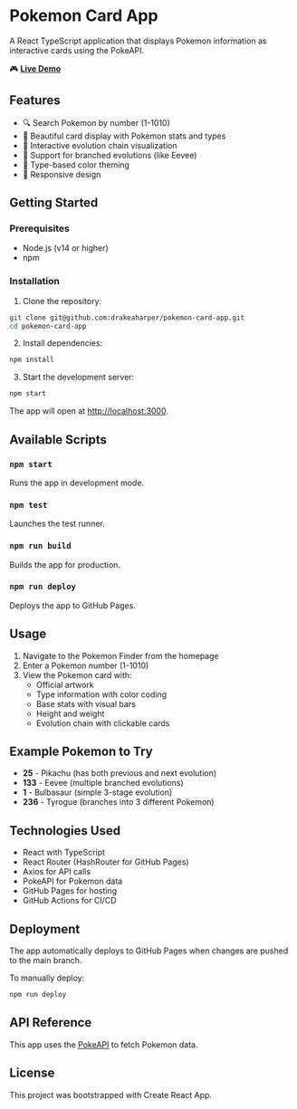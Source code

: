 # Pokemon Card App

A React TypeScript application that displays Pokemon information as interactive cards using the PokeAPI.

🎮 **[Live Demo](https://drakeaharper.github.io/pokemon-card-app)**

## Features

- 🔍 Search Pokemon by number (1-1010)
- 🎴 Beautiful card display with Pokemon stats and types
- 🔄 Interactive evolution chain visualization
- 🌳 Support for branched evolutions (like Eevee)
- 🎨 Type-based color theming
- 📱 Responsive design

## Getting Started

### Prerequisites

- Node.js (v14 or higher)
- npm

### Installation

1. Clone the repository:
```bash
git clone git@github.com:drakeaharper/pokemon-card-app.git
cd pokemon-card-app
```

2. Install dependencies:
```bash
npm install
```

3. Start the development server:
```bash
npm start
```

The app will open at [http://localhost:3000](http://localhost:3000).

## Available Scripts

### `npm start`
Runs the app in development mode.

### `npm test`
Launches the test runner.

### `npm run build`
Builds the app for production.

### `npm run deploy`
Deploys the app to GitHub Pages.

## Usage

1. Navigate to the Pokemon Finder from the homepage
2. Enter a Pokemon number (1-1010)
3. View the Pokemon card with:
   - Official artwork
   - Type information with color coding
   - Base stats with visual bars
   - Height and weight
   - Evolution chain with clickable cards

## Example Pokemon to Try

- **25** - Pikachu (has both previous and next evolution)
- **133** - Eevee (multiple branched evolutions)
- **1** - Bulbasaur (simple 3-stage evolution)
- **236** - Tyrogue (branches into 3 different Pokemon)

## Technologies Used

- React with TypeScript
- React Router (HashRouter for GitHub Pages)
- Axios for API calls
- PokeAPI for Pokemon data
- GitHub Pages for hosting
- GitHub Actions for CI/CD

## Deployment

The app automatically deploys to GitHub Pages when changes are pushed to the main branch.

To manually deploy:
```bash
npm run deploy
```

## API Reference

This app uses the [PokeAPI](https://pokeapi.co/) to fetch Pokemon data.

## License

This project was bootstrapped with Create React App.